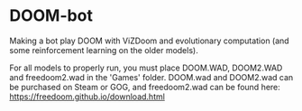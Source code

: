 # DOOM-bot
Making a bot play DOOM with ViZDoom and evolutionary computation (and some reinforcement learning on the older models). 

For all models to properly run, you must place DOOM.WAD, DOOM2.WAD and freedoom2.wad in the 'Games' folder.
DOOM.wad and DOOM2.wad can be purchased on Steam or GOG, and freedoom2.wad can be found here: https://freedoom.github.io/download.html
